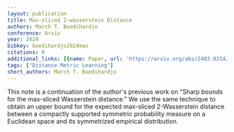 ```yaml
---
layout: publication
title: Max-sliced 2-wasserstein Distance
authors: March T. Boedihardjo
conference: Arxiv
year: 2024
bibkey: boedihardjo2024max
citations: 0
additional_links: [{name: Paper, url: 'https://arxiv.org/abs/2403.02142'}]
tags: ["Distance Metric Learning"]
short_authors: March T. Boedihardjo
---
```

This note is a continuation of the author's previous work on "Sharp bounds
for the max-sliced Wasserstein distance." We use the same technique to obtain
an upper bound for the expected max-sliced 2-Wasserstein distance between a
compactly supported symmetric probability measure on a Euclidean space and its
symmetrized empirical distribution.
